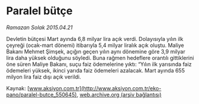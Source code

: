 # Paralel bütçe

*Ramazan Solak 2015.04.21*

<div class="pNewsDetailMainContent" itemprop="articleBody">
 <p>
  Devletin bütçesi Mart ayında 6,8 milyar lira açık verdi. Dolayısıyla yılın ilk çeyreği (ocak-mart dönemi) itibarıyla 5,4 milyar liralık açık oluştu. Maliye Bakanı Mehmet Şimşek, açığın geçen yılın aynı dönemine göre 3,9 milyar lira daha yüksek olduğunu söyledi. Buna rağmen hedeflere orantılı gittiklerini öne süren Maliye Bakanı, suçu faiz ödemelerine yıktı: “Yılın ilk yarısında faiz ödemeleri yüksek, ikinci yarıda faiz ödemeleri azalacak. Mart ayında 655 milyon lira faiz dışı açık verildi.
 </p>
 <p>
 </p>
</div>


Kaynak: [www.aksiyon.com.tr](http://www.aksiyon.com.tr/eko-pano/paralel-butce_550645), [web.archive.org (arşiv bağlantısı)](http://web.archive.org/web/20150802024325/http://www.aksiyon.com.tr/eko-pano/paralel-butce_550645)

